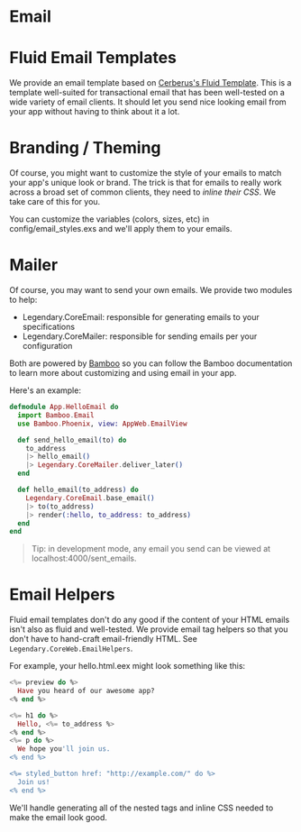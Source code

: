 # Email

# Fluid Email Templates

We provide an email template based on
[Cerberus's Fluid Template](https://tedgoas.github.io/Cerberus/#fluid). This
is a template well-suited for transactional email that has been well-tested on
a wide variety of email clients. It should let you send nice looking email from
your app without having to think about it a lot.

# Branding / Theming

Of course, you might want to customize the style of your emails to match your app's
unique look or brand. The trick is that for emails to really work across a broad
set of common clients, they need to _inline their CSS_. We take care of this for
you.

You can customize the variables (colors, sizes, etc) in config/email_styles.exs
and we'll apply them to your emails.

# Mailer

Of course, you may want to send your own emails. We provide two modules to help:

- Legendary.CoreEmail: responsible for generating emails to your specifications
- Legendary.CoreMailer: responsible for sending emails per your configuration

Both are powered by [Bamboo](https://github.com/thoughtbot/bamboo) so you
can follow the Bamboo documentation to learn more about customizing and using
email in your app.

Here's an example:

```elixir
defmodule App.HelloEmail do
  import Bamboo.Email
  use Bamboo.Phoenix, view: AppWeb.EmailView

  def send_hello_email(to) do
    to_address
    |> hello_email()
    |> Legendary.CoreMailer.deliver_later()
  end

  def hello_email(to_address) do
    Legendary.CoreEmail.base_email()
    |> to(to_address)
    |> render(:hello, to_address: to_address)
  end
end
```

> Tip: in development mode, any email you send can be viewed at localhost:4000/sent_emails.

# Email Helpers

Fluid email templates don't do any good if the content of your HTML emails isn't also as fluid and well-tested. We provide email tag helpers so that you don't
have to hand-craft email-friendly HTML. See `Legendary.CoreWeb.EmailHelpers`.

For example, your hello.html.eex might look something like this:

```eex
<%= preview do %>
  Have you heard of our awesome app?
<% end %>

<%= h1 do %>
  Hello, <%= to_address %>
<% end %>
<%= p do %>
  We hope you'll join us.
<% end %>

<%= styled_button href: "http://example.com/" do %>
  Join us!
<% end %>
```

We'll handle generating all of the nested tags and inline CSS needed to make the
email look good.
